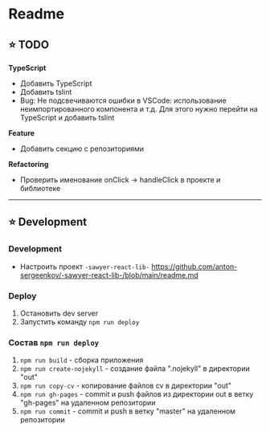 # Readme

## ⭐️ TODO

**TypeScript**
- Добавить TypeScript
- Добавить tslint
- Bug: Не подсвечиваются ошибки в VSCode: использование неимпортированного компонента и т.д. Для этого нужно перейти на TypeScript и добавить tslint

**Feature**
- Добавить секцию с репозиториями

**Refactoring**
- Проверить именование onClick -> handleClick в проекте и библиотеке

---

## ⭐️ Development

### Development
- Настроить проект `-sawyer-react-lib-` https://github.com/anton-sergeenkov/-sawyer-react-lib-/blob/main/readme.md

### Deploy
1. Остановить dev server
2. Запустить команду `npm run deploy`

### Состав `npm run deploy`
1. `npm run build` - сборка приложения
2. `npm run create-nojekyll` - создание файла ".nojekyll" в директории "out"
3. `npm run copy-cv` - копирование файлов cv в директории "out"
4. `npm run gh-pages` - commit и push файлов из директории out в ветку "gh-pages" на удаленном репозитории
5. `npm run commit` - commit и push в ветку "master" на удаленном репозитории
